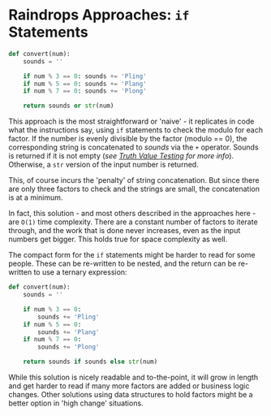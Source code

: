 # Raindrops Approaches: `if` Statements

```python
def convert(num):
    sounds = ''

    if num % 3 == 0: sounds += 'Pling'
    if num % 5 == 0: sounds += 'Plang'
    if num % 7 == 0: sounds += 'Plong'

    return sounds or str(num)
```

This approach is the most straightforward or 'naive' - it replicates in code
what the instructions say, using `if` statements to check the modulo for each
factor. If the number is evenly divisible by the factor (modulo == 0), the
corresponding string is concatenated to _sounds_ via the `+` operator. Sounds is
returned if it is not empty (_see [Truth Value Testing][truth-value-testing] for
more info_). Otherwise, a `str` version of the input number is returned.

This, of course incurs the 'penalty' of string concatenation. But since there
are only three factors to check and the strings are small, the concatenation is
at a minimum.

In fact, this solution - and most others described in the approaches here - are
`O(1)` time complexity. There are a constant number of factors to iterate
through, and the work that is done never increases, even as the input numbers
get bigger. This holds true for space complexity as well.

The compact form for the `if` statements might be harder to read for some
people. These can be re-written to be nested, and the return can be re-written
to use a ternary expression:

```python
def convert(num):
    sounds = ''

    if num % 3 == 0:
        sounds += 'Pling'
    if num % 5 == 0:
        sounds += 'Plang'
    if num % 7 == 0:
        sounds += 'Plong'

    return sounds if sounds else str(num)
```

While this solution is nicely readable and to-the-point, it will grow in length
and get harder to read if many more factors are added or business logic changes.
Other solutions using data structures to hold factors might be a better option
in 'high change' situations.

[truth-value-testing]:
  https://docs.python.org/3/library/stdtypes.html#truth-value-testing
